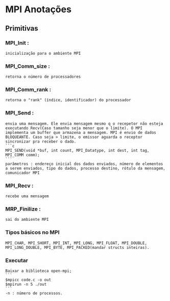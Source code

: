 # MPI Anotações

## Primitivas

### MPI_Init : 
    inicialização para o ambiente MPI

### MPI_Comm_size :
    retorna o número de processadores

### MPI_Comm_rank : 
    retorna o "rank" (índice, identificador) do processador

### MPI_Send : 
    envia uma mensagem. Ele envia mensagem mesmo q o recepetor não esteja executando Recv(Caso tamanho seja menor que o limite). O MPI implementa um buffer que armazena a mensagem. MPI é envio de dados BLOQUEANTE. Caso seja > limite, o emissor aguarda o receptor sincronizar pra receber o dado.
    ```c
    MPI_SEND(void *buf, int count, MPI_Datatype, int dest, int tag, MPI_COMM comm);
    ```
    parâmetros : endereço inicial dos dados enviados, número de elementos a serem enviados, tipo do dados, processo destino, rótulo da mensagem, comunicador MPI

### MPI_Recv : 
    recebe uma mensagem

### MRP_Finilize : 
    sai do ambiente MPI

### Tipos básicos no MPI
    MPI_CHAR, MPI_SHORT, MPI_INT, MPI_LONG, MPI_FLOAT, MPI_DOUBLE, MPI_LONG_DOUBLE, MPI_BYTE, MPI_PACKED(mandar structs inteiras).


### Executar
    Baixar a biblioteca open-mpi;
    ```
    $mpicc code.c -o out
    $mpirun -n 5 ./out
    ```
    -n : número de processos.